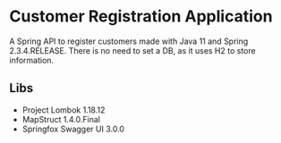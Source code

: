 # Customer Registration Application

A Spring API to register customers made with Java 11 and Spring 2.3.4.RELEASE. There is no need to set a DB, as it uses H2 to store information.

## Libs

- Project Lombok 1.18.12
- MapStruct 1.4.0.Final
- Springfox Swagger UI 3.0.0
